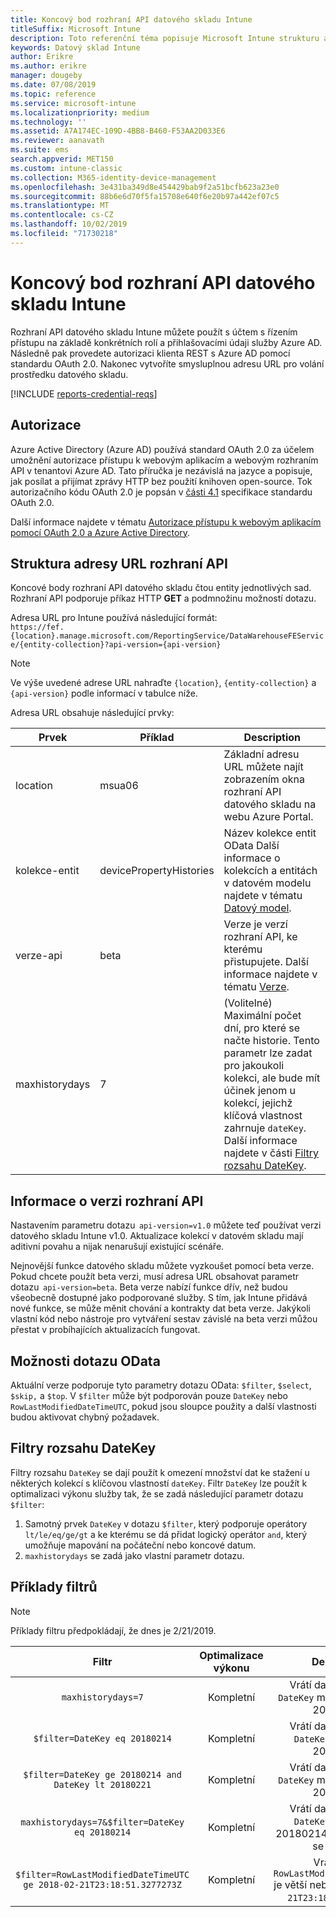 ```yaml
---
title: Koncový bod rozhraní API datového skladu Intune
titleSuffix: Microsoft Intune
description: Toto referenční téma popisuje Microsoft Intune strukturu adres URL rozhraní API datového skladu. Jsou k dispozici příklady filtru.
keywords: Datový sklad Intune
author: Erikre
ms.author: erikre
manager: dougeby
ms.date: 07/08/2019
ms.topic: reference
ms.service: microsoft-intune
ms.localizationpriority: medium
ms.technology: ''
ms.assetid: A7A174EC-109D-4BB8-B460-F53AA2D033E6
ms.reviewer: aanavath
ms.suite: ems
search.appverid: MET150
ms.custom: intune-classic
ms.collection: M365-identity-device-management
ms.openlocfilehash: 3e431ba349d8e454429bab9f2a51bcfb623a23e0
ms.sourcegitcommit: 88b6e6d70f5fa15708e640f6e20b97a442ef07c5
ms.translationtype: MT
ms.contentlocale: cs-CZ
ms.lasthandoff: 10/02/2019
ms.locfileid: "71730218"
---
```

# <a name="intune-data-warehouse-api-endpoint"></a>Koncový bod rozhraní API datového skladu Intune

Rozhraní API datového skladu Intune můžete použít s účtem s řízením přístupu na základě konkrétních rolí a přihlašovacími údaji služby Azure AD. Následně pak provedete autorizaci klienta REST s Azure AD pomocí standardu OAuth 2.0. Nakonec vytvoříte smysluplnou adresu URL pro volání prostředku datového skladu.

[!INCLUDE [reports-credential-reqs](../includes/reports-credential-reqs.md)]

## <a name="authorization"></a>Autorizace

Azure Active Directory (Azure AD) používá standard OAuth 2.0 za účelem umožnění autorizace přístupu k webovým aplikacím a webovým rozhraním API v tenantovi Azure AD. Tato příručka je nezávislá na jazyce a popisuje, jak posílat a přijímat zprávy HTTP bez použití knihoven open-source. Tok autorizačního kódu OAuth 2.0 je popsán v [části 4.1](https://tools.ietf.org/html/rfc6749#section-4.1) specifikace standardu OAuth 2.0.

Další informace najdete v tématu [Autorizace přístupu k webovým aplikacím pomocí OAuth 2.0 a Azure Active Directory](https://docs.microsoft.com/azure/active-directory/develop/active-directory-protocols-oauth-code).

## <a name="api-url-structure"></a>Struktura adresy URL rozhraní API

Koncové body rozhraní API datového skladu čtou entity jednotlivých sad. Rozhraní API podporuje příkaz HTTP **GET** a podmnožinu možností dotazu.

Adresa URL pro Intune používá následující formát:  
`https://fef.{location}.manage.microsoft.com/ReportingService/DataWarehouseFEService/{entity-collection}?api-version={api-version}`

> [!NOTE]
> Ve výše uvedené adrese URL nahraďte `{location}`, `{entity-collection}` a `{api-version}` podle informací v tabulce níže.

Adresa URL obsahuje následující prvky:

| Prvek | Příklad | Description |
|-------------------|------------|--------------------------------------------------------------------------------------------------------------------|
| location | msua06 | Základní adresu URL můžete najít zobrazením okna rozhraní API datového skladu na webu Azure Portal. |
| kolekce-entit | devicePropertyHistories | Název kolekce entit OData Další informace o kolekcích a entitách v datovém modelu najdete v tématu [Datový model](reports-ref-data-model.md). |
| verze-api | beta | Verze je verzí rozhraní API, ke kterému přistupujete. Další informace najdete v tématu [Verze](reports-api-url.md#api-version-information). |
| maxhistorydays | 7 | (Volitelné) Maximální počet dní, pro které se načte historie. Tento parametr lze zadat pro jakoukoli kolekci, ale bude mít účinek jenom u kolekcí, jejichž klíčová vlastnost zahrnuje `dateKey`. Další informace najdete v části [Filtry rozsahu DateKey](reports-api-url.md#datekey-range-filters). |

## <a name="api-version-information"></a>Informace o verzi rozhraní API

Nastavením parametru dotazu  `api-version=v1.0` můžete teď používat verzi datového skladu Intune v1.0. Aktualizace kolekcí v datovém skladu mají aditivní povahu a nijak nenarušují existující scénáře.

Nejnovější funkce datového skladu můžete vyzkoušet pomocí beta verze. Pokud chcete použít beta verzi, musí adresa URL obsahovat parametr dotazu  `api-version=beta`. Beta verze nabízí funkce dřív, než budou všeobecně dostupné jako podporované služby. S tím, jak Intune přidává nové funkce, se může měnit chování a kontrakty dat beta verze. Jakýkoli vlastní kód nebo nástroje pro vytváření sestav závislé na beta verzi můžou přestat v probíhajících aktualizacích fungovat.

## <a name="odata-query-options"></a>Možnosti dotazu OData

Aktuální verze podporuje tyto parametry dotazu OData: `$filter`, `$select`, `$skip,` a `$top`. V `$filter` může být podporován pouze `DateKey` nebo `RowLastModifiedDateTimeUTC`, pokud jsou sloupce použity a další vlastnosti budou aktivovat chybný požadavek.

## <a name="datekey-range-filters"></a>Filtry rozsahu DateKey

Filtry rozsahu `DateKey` se dají použít k omezení množství dat ke stažení u některých kolekcí s klíčovou vlastností `dateKey`. Filtr `DateKey` lze použít k optimalizaci výkonu služby tak, že se zadá následující parametr dotazu `$filter`:

1. Samotný prvek `DateKey` v dotazu `$filter`, který podporuje operátory `lt/le/eq/ge/gt` a ke kterému se dá přidat logický operátor `and`, který umožňuje mapování na počáteční nebo koncové datum.
2. `maxhistorydays` se zadá jako vlastní parametr dotazu.<br>

## <a name="filter-examples"></a>Příklady filtrů

> [!NOTE]
> Příklady filtru předpokládají, že dnes je 2/21/2019.

|                             Filtr                             |           Optimalizace výkonu           |                                          Description                                          |
|:--------------------------------------------------------------:|:--------------------------------------------:|:---------------------------------------------------------------------------------------------:|
|    `maxhistorydays=7`                                            |    Kompletní                                      |    Vrátí data s hodnotou `DateKey` mezi 20180214 a 20180221.                                     |
|    `$filter=DateKey eq 20180214`                                 |    Kompletní                                      |    Vrátí data s hodnotou `DateKey` rovnající se 20180214.                                                    |
|    `$filter=DateKey ge 20180214 and DateKey lt 20180221`         |    Kompletní                                      |    Vrátí data s hodnotou `DateKey` mezi 20180214 a 20180220.                                     |
|    `maxhistorydays=7&$filter=DateKey eq 20180214`                |    Kompletní                                      |    Vrátí data s hodnotou `DateKey` rovnající se 20180214. `maxhistorydays` se ignoruje.                            |
|    `$filter=RowLastModifiedDateTimeUTC ge 2018-02-21T23:18:51.3277273Z`                                |    Kompletní                                       |    Vrátí data s `RowLastModifiedDateTimeUTC` je větší nebo rovna `2018-02-21T23:18:51.3277273Z`.                             |
